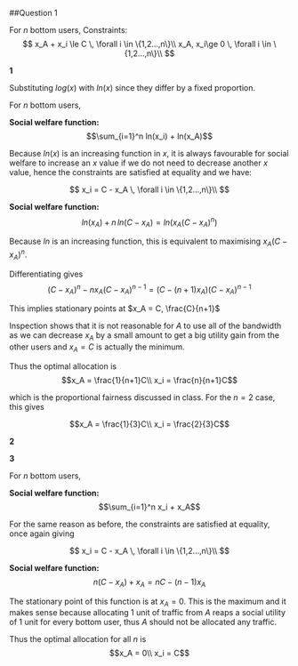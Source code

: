 ##Question 1

For $n$ bottom users,
Constraints:
$$
x_A + x_i \le C \, \forall i \in \{1,2...,n\}\\
x_A, x_i\ge 0 \, \forall i \in \{1,2...,n\}\\
$$

**1**

Substituting $log(x)$ with $ln(x)$ since they differ by a fixed proportion.

For $n$ bottom users,

**Social welfare function:**
$$\sum_{i=1}^n ln(x_i) + ln(x_A)$$

Because $ln(x)$ is an increasing function in $x$, it is always favourable for social welfare to increase an $x$ value if we do not need to decrease another $x$ value, hence the constraints are satisfied at equality and we have:

$$
x_i = C - x_A \, \forall i \in \{1,2...,n\}\\
$$

**Social welfare function:**
$$
ln(x_A) + n \, ln(C - x_A) = ln(x_A(C - x_A)^n)
$$

Because $ln$ is an increasing function, this is equivalent to maximising $x_A(C - x_A)^n$.

Differentiating gives
$$(C-x_A)^n - nx_A(C-x_A)^{n-1} = (C - (n + 1)x_A)(C - x_A)^{n-1}$$

This implies stationary points at $x_A = C, \frac{C}{n+1}$

Inspection shows that it is not reasonable for $A$ to use all of the bandwidth as we can decrease $x_A$ by a small amount to get a big utility gain from the other users and $x_A = C$ is actually the minimum.

 Thus the optimal allocation is
$$x_A = \frac{1}{n+1}C\\
x_i = \frac{n}{n+1}C$$

which is the proportional fairness discussed in class. For the $n=2$ case, this gives

$$x_A = \frac{1}{3}C\\
x_i = \frac{2}{3}C$$

**2**


**3**

For $n$ bottom users,

**Social welfare function:**
$$\sum_{i=1}^n x_i + x_A$$

For the same reason as before, the constraints are satisfied at equality, once again giving

$$
x_i = C - x_A \, \forall i \in \{1,2...,n\}\\
$$

**Social welfare function:**
$$n(C - x_A) + x_A = nC - (n-1)x_A$$

The stationary point of this function is at $x_A = 0$. This is the maximum and it makes sense because allocating 1 unit of traffic from $A$ reaps a social utility of 1 unit for every bottom user, thus $A$ should not be allocated any traffic.

 Thus the optimal allocation for all $n$ is
$$x_A = 0\\
x_i = C$$
